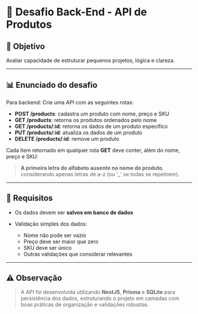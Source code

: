 # 🚀 Desafio Back-End - API de Produtos

## 🔢 Objetivo

Avaliar capacidade de estruturar pequenos projetos, lógica e clareza.

---

## 📊 Enunciado do desafio

Para backend: Crie uma API com as seguintes rotas:

* **POST /products**: cadastra um produto com nome, preço e SKU
* **GET /products**: retorna os produtos ordenados pelo nome
* **GET /products/\:id**: retorna os dados de um produto específico
* **PUT /products/\:id**: atualiza os dados de um produto
* **DELETE /products/\:id**: remove um produto

Cada item retornado em qualquer rota **GET** deve conter, além do nome, preço e SKU:

> **A primeira letra do alfabeto ausente no nome do produto**, considerando apenas letras de a-z (ou '\_' se todas se repetirem).

---

## 🔧 Requisitos

* Os dados devem ser **salvos em banco de dados**
* Validação simples dos dados:

  * Nome não pode ser vazio
  * Preço deve ser maior que zero
  * SKU deve ser único
  * Outras validações que considerar relevantes

---

## ⚠️ Observação

> A API foi desenvolvida utilizando **NestJS**, **Prisma** e **SQLite** para persistência dos dados, estruturando o projeto em camadas com boas práticas de organização e validações robustas.

